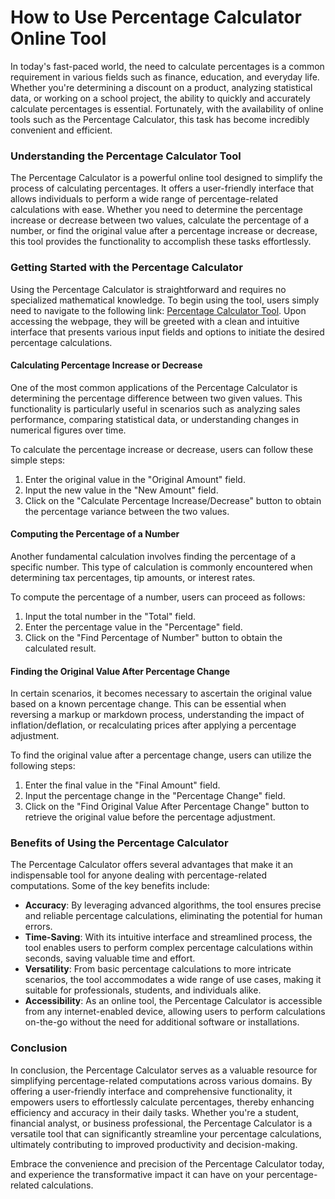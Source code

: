How to Use Percentage Calculator Online Tool
============================================

In today's fast-paced world, the need to calculate percentages is a common requirement in various fields such as finance, education, and everyday life. Whether you're determining a discount on a product, analyzing statistical data, or working on a school project, the ability to quickly and accurately calculate percentages is essential. Fortunately, with the availability of online tools such as the Percentage Calculator, this task has become incredibly convenient and efficient.

### Understanding the Percentage Calculator Tool

The Percentage Calculator is a powerful online tool designed to simplify the process of calculating percentages. It offers a user-friendly interface that allows individuals to perform a wide range of percentage-related calculations with ease. Whether you need to determine the percentage increase or decrease between two values, calculate the percentage of a number, or find the original value after a percentage increase or decrease, this tool provides the functionality to accomplish these tasks effortlessly.

### Getting Started with the Percentage Calculator

Using the Percentage Calculator is straightforward and requires no specialized mathematical knowledge. To begin using the tool, users simply need to navigate to the following link: [Percentage Calculator Tool](https://www.onlinecalculatorsfree.com/math/percent-calculator.html). Upon accessing the webpage, they will be greeted with a clean and intuitive interface that presents various input fields and options to initiate the desired percentage calculations.

#### Calculating Percentage Increase or Decrease

One of the most common applications of the Percentage Calculator is determining the percentage difference between two given values. This functionality is particularly useful in scenarios such as analyzing sales performance, comparing statistical data, or understanding changes in numerical figures over time.

To calculate the percentage increase or decrease, users can follow these simple steps:

1. Enter the original value in the "Original Amount" field.
2. Input the new value in the "New Amount" field.
3. Click on the "Calculate Percentage Increase/Decrease" button to obtain the percentage variance between the two values.

#### Computing the Percentage of a Number

Another fundamental calculation involves finding the percentage of a specific number. This type of calculation is commonly encountered when determining tax percentages, tip amounts, or interest rates.

To compute the percentage of a number, users can proceed as follows:

1. Input the total number in the "Total" field.
2. Enter the percentage value in the "Percentage" field.
3. Click on the "Find Percentage of Number" button to obtain the calculated result.

#### Finding the Original Value After Percentage Change

In certain scenarios, it becomes necessary to ascertain the original value based on a known percentage change. This can be essential when reversing a markup or markdown process, understanding the impact of inflation/deflation, or recalculating prices after applying a percentage adjustment.

To find the original value after a percentage change, users can utilize the following steps:

1. Enter the final value in the "Final Amount" field.
2. Input the percentage change in the "Percentage Change" field.
3. Click on the "Find Original Value After Percentage Change" button to retrieve the original value before the percentage adjustment.

### Benefits of Using the Percentage Calculator

The Percentage Calculator offers several advantages that make it an indispensable tool for anyone dealing with percentage-related computations. Some of the key benefits include:

- **Accuracy**: By leveraging advanced algorithms, the tool ensures precise and reliable percentage calculations, eliminating the potential for human errors.
- **Time-Saving**: With its intuitive interface and streamlined process, the tool enables users to perform complex percentage calculations within seconds, saving valuable time and effort.
- **Versatility**: From basic percentage calculations to more intricate scenarios, the tool accommodates a wide range of use cases, making it suitable for professionals, students, and individuals alike.
- **Accessibility**: As an online tool, the Percentage Calculator is accessible from any internet-enabled device, allowing users to perform calculations on-the-go without the need for additional software or installations.

### Conclusion

In conclusion, the Percentage Calculator serves as a valuable resource for simplifying percentage-related computations across various domains. By offering a user-friendly interface and comprehensive functionality, it empowers users to effortlessly calculate percentages, thereby enhancing efficiency and accuracy in their daily tasks. Whether you're a student, financial analyst, or business professional, the Percentage Calculator is a versatile tool that can significantly streamline your percentage calculations, ultimately contributing to improved productivity and decision-making.

Embrace the convenience and precision of the Percentage Calculator today, and experience the transformative impact it can have on your percentage-related calculations.